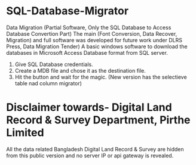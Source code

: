# SQL-Database-Migrator
Data Migration (Partial Software, Only the SQL Database to Access Database Convertion Part) The main (Font Conversion, Data Recover, Migration) and full software was developed for future work under DLRS Press, Data Migration Tender)
A basic windows software to download the databases in Microsoft Access Database format from SQL server. 
1. Give SQL Database credentials.
2. Create a MDB file and chose it as the destination file.
3. Hit the button and wait for the magic.
   (New version has the selectieve table nad column migrator)

# Disclaimer towards- Digital Land Record & Survey Department, Pirthe Limited 
All the data related Bangladesh Digital Land Record & Survey are hidden from this public version and no server IP or api gateway is revealed. 
